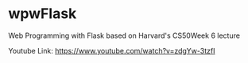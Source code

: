 # wpwFlask
Web Programming with Flask based on Harvard's CS50Week 6  lecture

Youtube Link: https://www.youtube.com/watch?v=zdgYw-3tzfI
